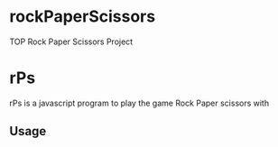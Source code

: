 # rockPaperScissors
TOP Rock Paper Scissors Project

# rPs

rPs is a javascript program to play the game Rock Paper scissors with

## Usage


